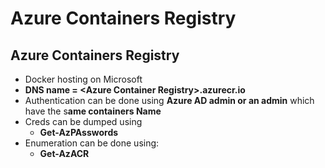 # Azure Containers Registry

## Azure Containers Registry

* Docker hosting on Microsoft
* **DNS name = &lt;Azure Container Registry&gt;.azurecr.io**
* Authentication can be done using **Azure AD admin or an admin** which have the s**ame containers Name**
* Creds can be dumped using 
  * **Get-AzPAsswords**
* Enumeration can be done using:
  * **Get-AzACR**

